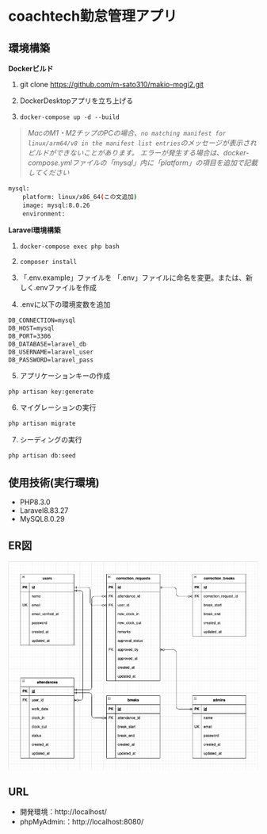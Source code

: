 # coachtech勤怠管理アプリ

## 環境構築
**Dockerビルド**
1. git clone https://github.com/m-sato310/makio-mogi2.git

2. DockerDesktopアプリを立ち上げる

3. `docker-compose up -d --build`

> *MacのM1・M2チップのPCの場合、`no matching manifest for linux/arm64/v8 in the manifest list entries`のメッセージが表示されビルドができないことがあります。
エラーが発生する場合は、docker-compose.ymlファイルの「mysql」内に「platform」の項目を追加で記載してください*
``` bash
mysql:
    platform: linux/x86_64(この文追加)
    image: mysql:8.0.26
    environment:
```

**Laravel環境構築**
1. `docker-compose exec php bash`

2. `composer install`

3. 「.env.example」ファイルを 「.env」ファイルに命名を変更。または、新しく.envファイルを作成

4. .envに以下の環境変数を追加
``` text
DB_CONNECTION=mysql
DB_HOST=mysql
DB_PORT=3306
DB_DATABASE=laravel_db
DB_USERNAME=laravel_user
DB_PASSWORD=laravel_pass
```

5. アプリケーションキーの作成
``` bash
php artisan key:generate
```

6. マイグレーションの実行
``` bash
php artisan migrate
```

7. シーディングの実行
``` bash
php artisan db:seed
```


## 使用技術(実行環境)
- PHP8.3.0
- Laravel8.83.27
- MySQL8.0.29

## ER図
![ER図](ER.drawio.png)

## URL
- 開発環境：http://localhost/
- phpMyAdmin:：http://localhost:8080/